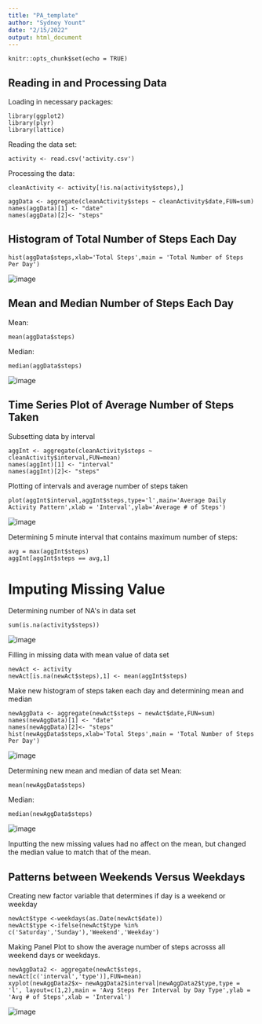 ```yaml
---
title: "PA_template"
author: "Sydney Yount"
date: "2/15/2022"
output: html_document
---
```


```{r setup, include=FALSE}
knitr::opts_chunk$set(echo = TRUE)
```

## Reading in and Processing Data

Loading in necessary packages:
```{r}
library(ggplot2)
library(plyr)
library(lattice)
```
 
Reading the data set: 
```{r}
activity <- read.csv('activity.csv')
```
Processing the data:
```{r}
cleanActivity <- activity[!is.na(activity$steps),]

aggData <- aggregate(cleanActivity$steps ~ cleanActivity$date,FUN=sum)
names(aggData)[1] <- "date"
names(aggData)[2]<- "steps"
```

## Histogram of Total Number of Steps Each Day

```{r,aggData}
hist(aggData$steps,xlab='Total Steps',main = 'Total Number of Steps Per Day')
```
![image](https://user-images.githubusercontent.com/92326165/154482583-942d4d3f-d281-4573-b94c-019ab4b11f8a.png)


## Mean and Median Number of Steps Each Day
Mean: 
```{r}
mean(aggData$steps)
```
Median:
```{r}
median(aggData$steps)
```
![image](https://user-images.githubusercontent.com/92326165/154482648-ac89090e-1615-489d-a8b5-fc016a6dd921.png)

## Time Series Plot of Average Number of Steps Taken
Subsetting data by interval
```{r}
aggInt <- aggregate(cleanActivity$steps ~ cleanActivity$interval,FUN=mean)
names(aggInt)[1] <- "interval"
names(aggInt)[2]<- "steps"
```
Plotting of intervals and average number of steps taken 
```{r}
plot(aggInt$interval,aggInt$steps,type='l',main='Average Daily Activity Pattern',xlab = 'Interval',ylab='Average # of Steps')
```
![image](https://user-images.githubusercontent.com/92326165/154482710-a3058835-710e-4e2c-ba47-d858d9e14d6f.png)

Determining 5 minute interval that contains maximum number of steps:
```{r}
avg = max(aggInt$steps)
aggInt[aggInt$steps == avg,1]
```
# Imputing Missing Value
Determining number of NA's in data set
```{r}
sum(is.na(activity$steps))
```
![image](https://user-images.githubusercontent.com/92326165/154482786-ac39a02b-16a5-4e05-8aa1-873341d302b9.png)

Filling in missing data with mean value of data set
```{r}
newAct <- activity
newAct[is.na(newAct$steps),1] <- mean(aggInt$steps)
```
Make new histogram of steps taken each day and determining mean and median
```{r}
newAggData <- aggregate(newAct$steps ~ newAct$date,FUN=sum)
names(newAggData)[1] <- "date"
names(newAggData)[2]<- "steps"
hist(newAggData$steps,xlab='Total Steps',main = 'Total Number of Steps Per Day')
```
![image](https://user-images.githubusercontent.com/92326165/154482844-4b9af548-0103-459c-8149-53044cbbcca0.png)

Determining new mean and median of data set
Mean:
```{r}
mean(newAggData$steps)
```
Median:
```{r}
median(newAggData$steps)
```
![image](https://user-images.githubusercontent.com/92326165/154482885-2b28e1c6-a8ce-477d-bcf4-096b57e33b7c.png)

Inputting the new missing values had no affect on the mean, but changed the median value to match that of the mean. 

## Patterns between Weekends Versus Weekdays
Creating new factor variable that determines if day is a weekend or weekday
```{r}
newAct$type <-weekdays(as.Date(newAct$date))
newAct$type <-ifelse(newAct$type %in% c('Saturday','Sunday'),'Weekend','Weekday')
```
Making Panel Plot to show the average number of steps acrosss all weekend days or weekdays.
```{r}
newAggData2 <- aggregate(newAct$steps, newAct[c('interval','type')],FUN=mean)
xyplot(newAggData2$x~ newAggData2$interval|newAggData2$type,type = 'l', layout=c(1,2),main = 'Avg Steps Per Interval by Day Type',ylab = 'Avg # of Steps',xlab = 'Interval')
```
![image](https://user-images.githubusercontent.com/92326165/154482949-9fed7187-c19d-4cf8-8b4d-2a89c3d03c42.png)

